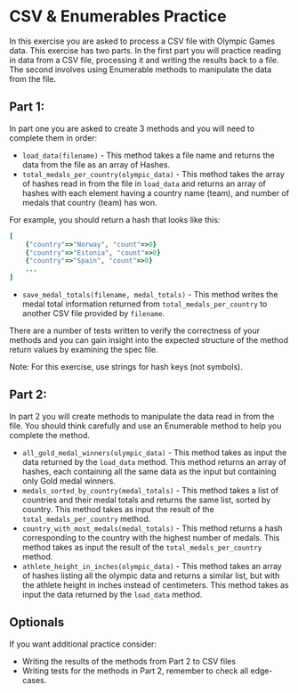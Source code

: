 # CSV & Enumerables Practice

In this exercise you are asked to process a CSV file with Olympic Games data.  This exercise has two parts.  In the first part you will practice reading in data from a CSV file, processing it and writing the results back to a file.  The second involves using Enumerable methods to manipulate the data from the file.

## Part 1:

In part one you are asked to create 3 methods and you will need to complete them in order:

-   `load_data(filename)` - This method takes a file name and returns the data from the file as an array of Hashes.
-   `total_medals_per_country(olympic_data)`  - This method takes the array of hashes read in from the file in `load_data` and returns an array of hashes with each element having a country name (team), and number of medals that country (team) has won.

For example, you should return a hash that looks like this:

```ruby
[
    {"country"=>"Norway", "count"=>0}
    {"country"=>"Estonia", "count"=>0}
    {"country"=>"Spain", "count"=>0} 
    ...
]
```

-   `save_medal_totals(filename, medal_totals)` - This method writes the medal total information returned from `total_medals_per_country` to another CSV file provided by `filename`.

There are a number of tests written to verify the correctness of your methods and you can gain insight into the expected structure of the method return values by examining the spec file.

Note: For this exercise, use strings for hash keys (not symbols).

## Part 2:

In part 2 you will create methods to manipulate the data read in from the file.  You should think carefully and use an Enumerable method to help you complete the method.

-   `all_gold_medal_winners(olympic_data)` - This method takes as input the data returned by the `load_data` method. This method returns an array of hashes, each containing all the same data as the input but containing only Gold medal winners.  
-   `medals_sorted_by_country(medal_totals)`  - This method takes a list of countries and their medal totals and returns the same list, sorted by country.  This method takes as input the result of the `total_medals_per_country` method.
-    `country_with_most_medals(medal_totals)` - This method returns a hash corresponding to the country with the highest number of medals.  This method takes as input the result of the `total_medals_per_country` method.
-    `athlete_height_in_inches(olympic_data)` - This method takes an array of hashes listing all the olympic data and returns a similar list, but with the athlete height in inches instead of centimeters.  This method takes as input the data returned by the `load_data` method.


## Optionals

If you want additional practice consider:
- Writing the results of the methods from Part 2 to CSV files
- Writing tests for the methods in Part 2, remember to check all edge-cases.
